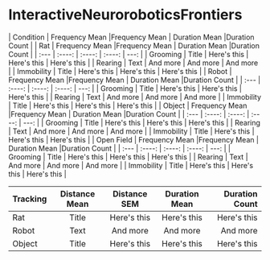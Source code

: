 # InteractiveNeuroroboticsFrontiers

|  Condition  | Frequency Mean |Frequency Mean | Duration Mean |Duration Count |
|     Rat     | Frequency Mean |Frequency Mean | Duration Mean |Duration Count |
| :---        |    :----:      |     :----:    |    :----:     |         ---:  |
| Grooming    | Title          | Here's this   | Here's this   | Here's this   |
| Rearing     | Text           | And more      | And more      | And more      |
| Immobility  | Title          | Here's this   | Here's this   | Here's this   |
|    Robot    | Frequency Mean |Frequency Mean | Duration Mean |Duration Count |
| :---        |    :----:      |     :----:    |    :----:     |         ---:  |
| Grooming    | Title          | Here's this   | Here's this   | Here's this   |
| Rearing     | Text           | And more      | And more      | And more      |
| Immobility  | Title          | Here's this   | Here's this   | Here's this   |
|   Object    | Frequency Mean |Frequency Mean | Duration Mean |Duration Count |
| :---        |    :----:      |     :----:    |    :----:     |         ---:  |
| Grooming    | Title          | Here's this   | Here's this   | Here's this   |
| Rearing     | Text           | And more      | And more      | And more      |
| Immobility  | Title          | Here's this   | Here's this   | Here's this   |
| Open Field  | Frequency Mean |Frequency Mean | Duration Mean |Duration Count |
| :---        |    :----:      |     :----:    |    :----:     |         ---:  |
| Grooming    | Title          | Here's this   | Here's this   | Here's this   |
| Rearing     | Text           | And more      | And more      | And more      |
| Immobility  | Title          | Here's this   | Here's this   | Here's this   |

| Tracking   | Distance Mean | Distance SEM    | Duration Mean |Duration Count |
| :---       |    :----:     |     :----:      |    :----:     |         ---:  |
| Rat        | Title         | Here's this     | Here's this   | Here's this   |
| Robot      | Text          | And more        | And more      | And more      |
| Object     | Title         | Here's this     | Here's this   | Here's this   |
